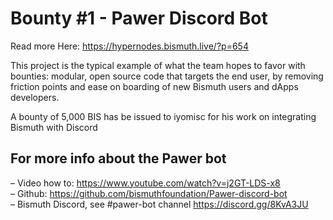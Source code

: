# Bounty #1 - Pawer Discord Bot

Read more Here: https://hypernodes.bismuth.live/?p=654

This project is the typical example of what the team hopes to favor with bounties: modular, open source code that targets the end user, by removing friction points and ease on boarding of new Bismuth users and dApps developers.

A bounty of 5,000 BIS has be issued to iyomisc for his work on integrating Bismuth with Discord

## For more info about the Pawer bot

– Video how to: https://www.youtube.com/watch?v=j2GT-LDS-x8  
– Github: https://github.com/bismuthfoundation/Pawer-discord-bot  
– Bismuth Discord, see #pawer-bot channel https://discord.gg/8KvA3JU
